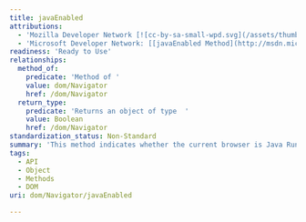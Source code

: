 ```yaml
---
title: javaEnabled
attributions:
  - 'Mozilla Developer Network [![cc-by-sa-small-wpd.svg](/assets/thumb/8/8c/cc-by-sa-small-wpd.svg/120px-cc-by-sa-small-wpd.svg.png)](http://creativecommons.org/licenses/by-sa/3.0/us/): [[javaEnabled Method](https://developer.mozilla.org/en-US/docs/Web/API/NavigatorPlugins.javaEnabled) Article]'
  - 'Microsoft Developer Network: [[javaEnabled Method](http://msdn.microsoft.com/en-us/library/ie/ms536610(v=vs.85).aspx) Article]'
readiness: 'Ready to Use'
relationships:
  method_of:
    predicate: 'Method of '
    value: dom/Navigator
    href: /dom/Navigator
  return_type:
    predicate: 'Returns an object of type  '
    value: Boolean
    href: /dom/Navigator
standardization_status: Non-Standard
summary: 'This method indicates whether the current browser is Java Run Time Environment-enabled or not.'
tags:
  - API
  - Object
  - Methods
  - DOM
uri: dom/Navigator/javaEnabled

---
```

